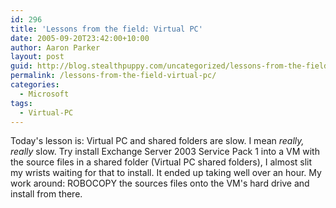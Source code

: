 ```yaml
---
id: 296
title: 'Lessons from the field: Virtual PC'
date: 2005-09-20T23:42:00+10:00
author: Aaron Parker
layout: post
guid: http://blog.stealthpuppy.com/uncategorized/lessons-from-the-field-3
permalink: /lessons-from-the-field-virtual-pc/
categories:
  - Microsoft
tags:
  - Virtual-PC
---
```

Today's lesson is: Virtual PC and shared folders are slow. I mean _really, really_ slow. Try install Exchange Server 2003 Service Pack 1 into a VM with the source files in a shared folder (Virtual PC shared folders), I almost slit my wrists waiting for that to install. It ended up taking well over an hour. My work around: ROBOCOPY the sources files onto the VM's hard drive and install from there.

<img width="1" src="http://blogs.virtualserver.tv/aggbug.aspx?PostID=131" height="1" />